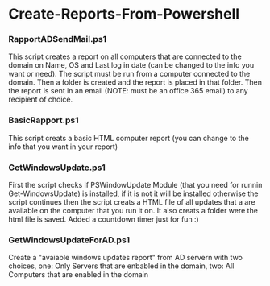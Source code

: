 # Create-Reports-From-Powershell

<h3> RapportADSendMail.ps1 </h3>

This script creates a report on all computers that are connected to the domain on Name, OS and Last log in date (can be changed to the info you want or need). The script must be run from a computer connected to the domain. Then a folder is created and the report is placed in that folder. Then the report is sent in an email (NOTE: must be an office 365 email) to any recipient of choice.


<h3> BasicRapport.ps1 </h3>

This script creats a basic HTML computer report (you can change to the info that you want in your report)

<h3> GetWindowsUpdate.ps1 </h3>

First the script checks if PSWindowUpdate Module (that you need for runnin Get-WindowsUpdate) is installed, if it is not it will be installed otherwise the script continues then the script creats a HTML file of all updates that a are available on the computer that you run it on. It also creats a folder were the html file is saved.
Added a countdown timer just for fun :)

<h3> GetWindowsUpdateForAD.ps1 </h3>

Create a "avaiable windows updates report" from AD servern with two choices, one: Only Servers that are enbabled in the domain, two: All Computers that are enabled in the domain
